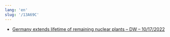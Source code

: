 ```yaml
---
lang: 'en'
slug: '/13A69C'
---
```


- [Germany extends lifetime of remaining nuclear plants – DW – 10/17/2022](https://www.dw.com/en/germany-extends-lifetime-of-all-3-remaining-nuclear-plants/a-63466196)
